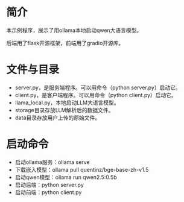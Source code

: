 # 简介
本示例程序，展示了用ollama本地启动qwen大语言模型。

后端用了flask开源框架，前端用了gradio开源库。

# 文件与目录
- server.py，是服务端程序。可以用命令（python server.py）启动它。
- client.py，是客户端程序。可以用命令（python client.py）启动它。
- llama_local.py，本地启动LLM大语言模型。
- storage目录存放LLM解析后的数据文件。
- data目录存放用户上传的原始文件。
# 启动命令
- 启动ollama服务：ollama serve
- 下载嵌入模型：ollama pull quentinz/bge-base-zh-v1.5
- 启动qwen模型：ollama run qwen2.5:0.5b
- 启动后端：python server.py
- 启动前端：python client.py
